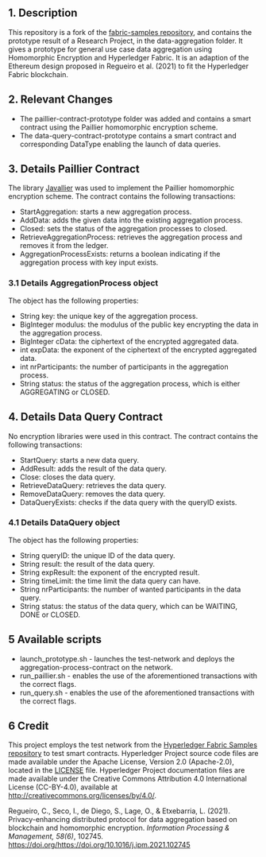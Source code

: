 [//]: # (SPDX-License-Identifier: CC-BY-4.0)

## 1. Description
This repository is a fork of the [fabric-samples repository](https://github.com/hyperledger/fabric-samples), and contains the prototype result of a Research Project, in the data-aggregation folder. It gives a prototype for general use case data aggregation using Homomorphic Encryption and Hyperledger Fabric. It is an adaption of the Ethereum design proposed in Regueiro et al. (2021) to fit the Hyperledger Fabric blockchain.


## 2. Relevant Changes
 - The paillier-contract-prototype folder was added and contains a smart contract using the Paillier homomorphic encryption scheme.
 - The data-query-contract-prototype contains a smart contract and corresponding DataType enabling the launch of data queries.  

## 3. Details Paillier Contract
The library [Javallier](https://github.com/n1analytics/javallier) was used to implement the Paillier homomorphic encryption scheme. The contract contains the following transactions:
 - StartAggregation: starts a new aggregation process.
 - AddData: adds the given data into the existing aggregation process.
 - Closed: sets the status of the aggregation processes to closed.
 - RetrieveAggregationProcess: retrieves the aggregation process and removes it from the ledger.
 - AggregationProcessExists: returns a boolean indicating if the aggregation process with key input exists.
 

### 3.1 Details AggregationProcess object
The object has the following properties:
 - String key: the unique key of the aggregation process.
 - BigInteger modulus: the modulus of the public key encrypting the data in the aggregation process.
 - BigInteger cData: the ciphertext of the encrypted aggregated data.
 - int expData: the exponent of the ciphertext of the encrypted aggregated data.
 - int nrParticipants: the number of participants in the aggregation process.
 - String status: the status of the aggregation process, which is either AGGREGATING or CLOSED.

## 4. Details Data Query Contract
No encryption libraries were used in this contract. The contract contains the following transactions:
 - StartQuery: starts a new data query.
 - AddResult: adds the result of the data query.
 - Close: closes the data query.
 - RetrieveDataQuery: retrieves the data query.
 - RemoveDataQuery: removes the data query.
 - DataQueryExists: checks if the data query with the queryID exists.

### 4.1 Details DataQuery object
The object has the following properties:
 - String queryID: the unique ID of the data query.
 - String result: the result of the data query.
 - String expResult: the exponent of the encrypted result.
 - String timeLimit: the time limit the data query can have.
 - String nrParticipants: the number of wanted participants in the data query.
 - String status: the status of the data query, which can be WAITING, DONE or CLOSED.

## 5 Available scripts
 - launch_prototype.sh - launches the test-network and deploys the aggregation-process-contract on the network.
 - run_paillier.sh     - enables the use of the aforementioned transactions with the correct flags.
 - run_query.sh        - enables the use of the aforementioned transactions with the correct flags.

## 6 Credit
This project employs the test network from the [Hyperledger Fabric Samples repository](https://github.com/hyperledger/fabric-samples) to test smart contracts.
Hyperledger Project source code files are made available under the Apache License, Version 2.0 (Apache-2.0), located in the [LICENSE](LICENSE) file.
Hyperledger Project documentation files are made available under the Creative Commons Attribution 4.0 International License (CC-BY-4.0), available at http://creativecommons.org/licenses/by/4.0/.

Regueiro, C., Seco, I., de Diego, S., Lage, O., & Etxebarria, L. (2021). Privacy-enhancing distributed protocol for data aggregation based on blockchain and homomorphic encryption. <em>Information Processing & Management, 58(6)</em>, 102745. https://doi.org/https://doi.org/10.1016/j.ipm.2021.102745


